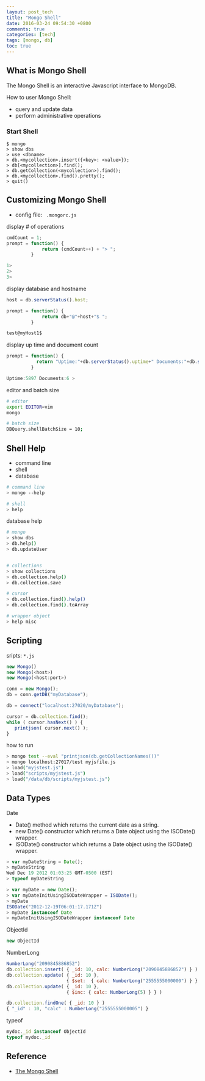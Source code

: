 ```yaml
---
layout: post_tech
title: "Mongo Shell"
date: 2016-03-24 09:54:30 +0800
comments: true
categories: [tech]
tags: [mongo, db]
toc: true
---
```


## What is Mongo Shell

The Mongo Shell is an interactive Javascript interface to MongoDB.

How to user Mongo Shell:

- query and update data
- perform administrative operations

### Start Shell

```
$ mongo
> show dbs
> use <dbname>
> db.<mycollection>.insert({<key>: <value>});
> db[<mycollection>].find();
> db.getCollection(<mycollection>).find();
> db.<mycollection>.find().pretty();
> quit()
```

## Customizing Mongo Shell

- config file: ` .mongorc.js`

display # of operations

```javascript
cmdCount = 1;
prompt = function() {
             return (cmdCount++) + "> ";
         }

1>
2>
3>
```

display database and hostname

```javascript
host = db.serverStatus().host;

prompt = function() {
             return db+"@"+host+"$ ";
         }

test@myHost1$
```

display up time and document count

```javascript
prompt = function() {
           return "Uptime:"+db.serverStatus().uptime+" Documents:"+db.stats().objects+" > ";
         }

Uptime:5897 Documents:6 >
```

editor and batch size

```bash
# editor
export EDITOR=vim
mongo

# batch size
DBQuery.shellBatchSize = 10;
```

## Shell Help

- command line
- shell
- database

```bash
# command line
> mongo --help

# shell
> help
```

database help

```bash
# mongo
> show dbs
> db.help()
> db.updateUser


# collections
> show collections
> db.collection.help()
> db.collection.save

# cursor
> db.collection.find().help()
> db.collection.find().toArray

# wrapper object
> help misc
```

## Scripting

sripts: `*.js`

```javascript
new Mongo()
new Mongo(<host>)
new Mongo(<host:port>)

conn = new Mongo();
db = conn.getDB("myDatabase");

db = connect("localhost:27020/myDatabase");

cursor = db.collection.find();
while ( cursor.hasNext() ) {
   printjson( cursor.next() );
}
```

how to run

```bash
> mongo test --eval "printjson(db.getCollectionNames())"
> mongo localhost:27017/test myjsfile.js
> load("myjstest.js")
> load("scripts/myjstest.js")
> load("/data/db/scripts/myjstest.js")
```

## Data Types

Date

- Date() method which returns the current date as a string.
- new Date() constructor which returns a Date object using the ISODate() wrapper.
- ISODate() constructor which returns a Date object using the ISODate() wrapper.

```javascript
> var myDateString = Date();
> myDateString
Wed Dec 19 2012 01:03:25 GMT-0500 (EST)
> typeof myDateString

> var myDate = new Date();
> var myDateInitUsingISODateWrapper = ISODate();
> myDate
ISODate("2012-12-19T06:01:17.171Z")
> myDate instanceof Date
> myDateInitUsingISODateWrapper instanceof Date
```

ObjectId

```javascript
new ObjectId
```

NumberLong

```javascript
NumberLong("2090845886852")
db.collection.insert( { _id: 10, calc: NumberLong("2090845886852") } )
db.collection.update( { _id: 10 },
                      { $set:  { calc: NumberLong("2555555000000") } } )
db.collection.update( { _id: 10 },
                      { $inc: { calc: NumberLong(5) } } )

db.collection.findOne( { _id: 10 } )
{ "_id" : 10, "calc" : NumberLong("2555555000005") }
```

typeof

```javascript
mydoc._id instanceof ObjectId
typeof mydoc._id
```

## Reference

- [The Mongo Shell](https://docs.mongodb.org/manual/mongo/)

